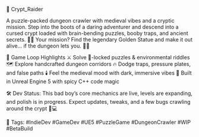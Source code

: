 🏰 Crypt_Raider

A puzzle-packed dungeon crawler with medieval vibes and a cryptic mission.
Step into the boots of a daring adventurer and descend into a cursed crypt loaded with brain-bending puzzles, booby traps, and ancient secrets. 🧠💀 Your mission? Find the legendary Golden Statue and make it out alive... if the dungeon lets you. 👀💎

🧩 Game Loop Highlights
⚔️ Solve 🔐-locked puzzles & environmental riddles
🗺️ Explore handcrafted dungeon corridors
🔥 Dodge traps, pressure plates, and false paths
🕯️ Feel the medieval mood with dark, immersive vibes
🔧 Built in Unreal Engine 5 with spicy C++ code magic

🛠️ Dev Status: 
This bad boy’s core mechanics are live, levels are expanding, and polish is in progress. Expect updates, tweaks, and a few bugs crawling around the crypt 🐛💻

👾 Tags:
#IndieDev #GameDev #UE5 #PuzzleGame #DungeonCrawler #WIP #BetaBuild

